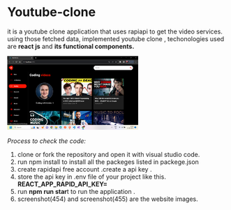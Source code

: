 # Youtube-clone

it is a youtube clone application that uses rapiapi to get the video services.
using those fetched data, implemented youtube clone ,
techonologies used are **react js** and **its functional components.**

<img src="Screenshot (454).png" alt="sample snapshot" width="300"/>

_Process to check the code:_
  1. clone or fork the repository  and open it with visual studio code.
  2. run npm install to install all the packeges listed in packege.json
  3. create rapidapi free account .create a api key .
  4. store the api key in .env file of your project like this.
     **REACT_APP_RAPID_API_KEY=<your key>**
  6. run **npm run star**t to run the application .
  7. screenshot(454) and screenshot(455) are the website images.


